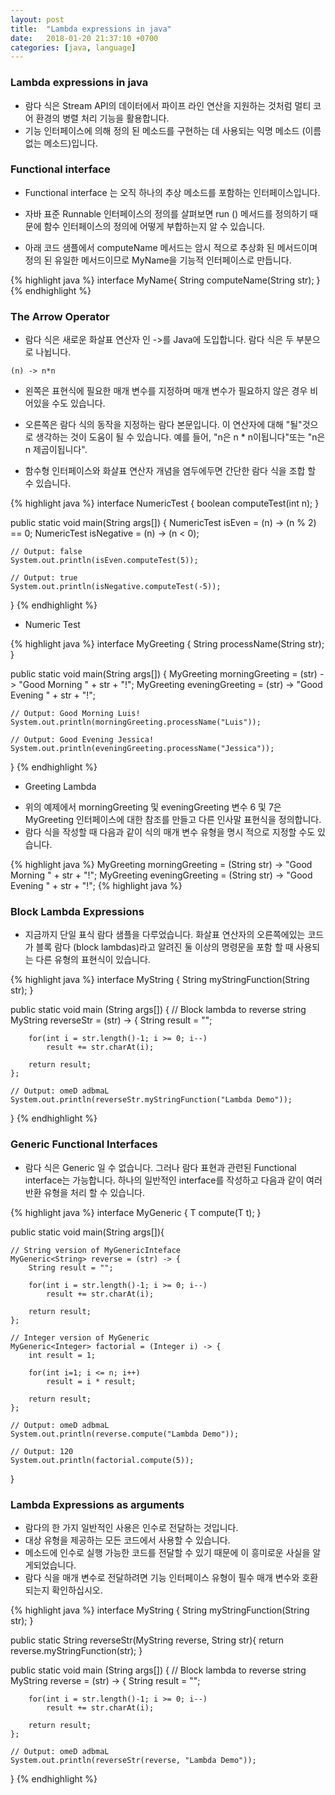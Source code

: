 ```yaml
---
layout: post
title:  "Lambda expressions in java"
date:   2018-01-20 21:37:10 +0700
categories: [java, language]
---
```


### Lambda expressions in java

* 람다 식은 Stream API의 데이터에서 파이프 라인 연산을 지원하는 것처럼 멀티 코어 환경의 병렬 처리 기능을 활용합니다.
* 기능 인터페이스에 의해 정의 된 메소드를 구현하는 데 사용되는 익명 메소드 (이름없는 메소드)입니다. 

### Functional interface

* Functional interface 는 오직 하나의 추상 메소드를 포함하는 인터페이스입니다.

* 자바 표준 Runnable 인터페이스의 정의를 살펴보면 run () 메서드를 정의하기 때문에 함수 인터페이스의 정의에 어떻게 부합하는지 알 수 있습니다.

* 아래 코드 샘플에서 computeName 메서드는 암시 적으로 추상화 된 메서드이며 정의 된 유일한 메서드이므로 MyName을 기능적 인터페이스로 만듭니다.

{% highlight java %}
interface MyName{
  String computeName(String str);
}
{% endhighlight %}

### The Arrow Operator

* 람다 식은 새로운 화살표 연산자 인 ->를 Java에 도입합니다. 람다 식은 두 부분으로 나뉩니다.

```
(n) -> n*n
```

* 왼쪽은 표현식에 필요한 매개 변수를 지정하며 매개 변수가 필요하지 않은 경우 비어있을 수도 있습니다.
* 오른쪽은 람다 식의 동작을 지정하는 람다 본문입니다. 
이 연산자에 대해 "될"것으로 생각하는 것이 도움이 될 수 있습니다. 예를 들어, "n은 n * n이됩니다"또는 "n은 n 제곱이됩니다".

* 함수형 인터페이스와 화살표 연산자 개념을 염두에두면 간단한 람다 식을 조합 할 수 있습니다.

{% highlight java %}
interface NumericTest {
	boolean computeTest(int n); 
}

public static void main(String args[]) {
	NumericTest isEven = (n) -> (n % 2) == 0;
	NumericTest isNegative = (n) -> (n < 0);

	// Output: false
	System.out.println(isEven.computeTest(5));

	// Output: true
	System.out.println(isNegative.computeTest(-5));
}
{% endhighlight %}

- Numeric Test

{% highlight java %}
interface MyGreeting {
	String processName(String str);
}

public static void main(String args[]) {
	MyGreeting morningGreeting = (str) -> "Good Morning " + str + "!";
	MyGreeting eveningGreeting = (str) -> "Good Evening " + str + "!";
  
  	// Output: Good Morning Luis! 
	System.out.println(morningGreeting.processName("Luis"));
	
	// Output: Good Evening Jessica!
	System.out.println(eveningGreeting.processName("Jessica"));	
}
{% endhighlight %}

- Greeting Lambda

* 위의 예제에서 morningGreeting 및 eveningGreeting 변수 6 및 7은 MyGreeting 인터페이스에 대한 참조를 만들고 다른 인사말 표현식을 정의합니다.
* 람다 식을 작성할 때 다음과 같이 식의 매개 변수 유형을 명시 적으로 지정할 수도 있습니다.

{% highlight java %}
MyGreeting morningGreeting = (String str) -> "Good Morning " + str + "!";
MyGreeting eveningGreeting = (String str) -> "Good Evening " + str + "!";
{% highlight java %}

### Block Lambda Expressions

* 지금까지 단일 표식 람다 샘플을 다루었습니다. 
화살표 연산자의 오른쪽에있는 코드가 블록 람다 (block lambdas)라고 알려진 둘 이상의 명령문을 포함 할 때 사용되는 다른 유형의 표현식이 있습니다.

{% highlight java %}
interface MyString {
	String myStringFunction(String str);
}

public static void main (String args[]) {
	// Block lambda to reverse string
	MyString reverseStr = (str) -> {
		String result = "";
		
		for(int i = str.length()-1; i >= 0; i--)
			result += str.charAt(i);
		
		return result;
	};

	// Output: omeD adbmaL
	System.out.println(reverseStr.myStringFunction("Lambda Demo")); 
}
{% endhighlight %}

### Generic Functional Interfaces

* 람다 식은 Generic 일 수 없습니다. 
그러나 람다 표현과 관련된 Functional interface는 가능합니다. 하나의 일반적인 interface를 작성하고 다음과 같이 여러 반환 유형을 처리 할 수 ​​있습니다.

{% highlight java %}
interface MyGeneric {
	T compute(T t);
}

public static void main(String args[]){

	// String version of MyGenericInteface
	MyGeneric<String> reverse = (str) -> {
		String result = "";
		
		for(int i = str.length()-1; i >= 0; i--)
			result += str.charAt(i);
		
		return result;
	};

	// Integer version of MyGeneric
	MyGeneric<Integer> factorial = (Integer i) -> {
		int result = 1;
		
		for(int i=1; i <= n; i++)
			result = i * result;
		
		return result;
	};

	// Output: omeD adbmaL
	System.out.println(reverse.compute("Lambda Demo")); 

	// Output: 120
	System.out.println(factorial.compute(5)); 

}

### Lambda Expressions as arguments

* 람다의 한 가지 일반적인 사용은 인수로 전달하는 것입니다.
* 대상 유형을 제공하는 모든 코드에서 사용할 수 있습니다. 
* 메소드에 인수로 실행 가능한 코드를 전달할 수 있기 때문에 이 흥미로운 사실을 알게되었습니다.
* 람다 식을 매개 변수로 전달하려면 기능 인터페이스 유형이 필수 매개 변수와 호환되는지 확인하십시오.

{% highlight java %}
interface MyString {
	String myStringFunction(String str);
}

public static String reverseStr(MyString reverse, String str){
  return reverse.myStringFunction(str);
}

public static void main (String args[]) {
	// Block lambda to reverse string
	MyString reverse = (str) -> {
		String result = "";
		
		for(int i = str.length()-1; i >= 0; i--)
			result += str.charAt(i);
		
		return result;
	};

	// Output: omeD adbmaL
	System.out.println(reverseStr(reverse, "Lambda Demo")); 
}
{% endhighlight %}
